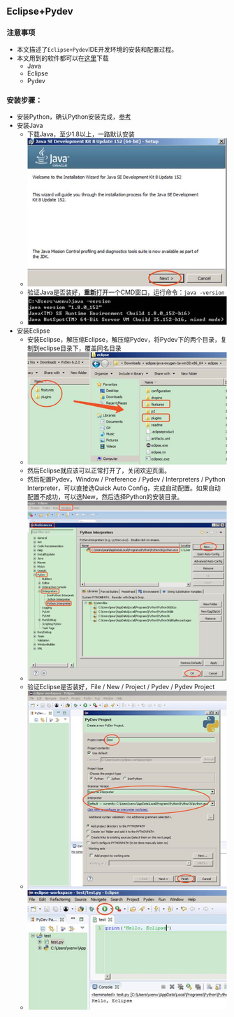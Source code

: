 ## Eclipse+Pydev

### 注意事项
- 本文描述了`Eclipse+Pydev`IDE开发环境的安装和配置过程。
- 本文用到的软件都可以在[这里](http://url.cn/52g5jKH)下载
	- Java
	- Eclipse
	- Pydev

### 安装步骤：
- 安装Python，确认Python安装完成，[参考](https://github.com/wu-wenxiang/Training-Python-Public/blob/master/doc/Installation-Python.md)
- 安装Java
	- 下载Java，至少1.8以上，一路默认安装
	- ![Install-Java.png](https://github.com/wu-wenxiang/Media-WebLink/blob/master/qiniu/9da5527f336948b59f2e5f195552cb61-Install-Java.png)
	- 验证Java是否装好，**重新**打开一个CMD窗口，运行命令：`java -version`
	- ![Java-Version.png](https://github.com/wu-wenxiang/Media-WebLink/blob/master/qiniu/9da5527f336948b59f2e5f195552cb61-Java-Version.png)
- 安装Eclipse
	- 安装Eclipse，解压缩Eclipse，解压缩Pydev，将Pydev下的两个目录，复制到eclipse目录下，覆盖同名目录
	- ![Install-Pydev.png](https://github.com/wu-wenxiang/Media-WebLink/blob/master/qiniu/9da5527f336948b59f2e5f195552cb61-Install-Pydev.png)
	- 然后Eclipse就应该可以正常打开了，关闭欢迎页面。
	- 然后配置Pydev，Window / Preference / Pydev / Interpreters / Python Interpreter，可以直接选Quick Auto Config，完成自动配置。如果自动配置不成功，可以选New，然后选择Python的安装目录。
	- ![Config-Eclispe-Interpreter.png](https://github.com/wu-wenxiang/Media-WebLink/blob/master/qiniu/9da5527f336948b59f2e5f195552cb61-Config-Eclispe-Interpreter.png)
	- 验证Eclipse是否装好，File / New / Project / Pydev / Pydev Project 
	- ![Eclispe-Project.png](https://github.com/wu-wenxiang/Media-WebLink/blob/master/qiniu/9da5527f336948b59f2e5f195552cb61-Eclispe-Project.png)
	- ![Eclispe-Run.png](https://github.com/wu-wenxiang/Media-WebLink/blob/master/qiniu/9da5527f336948b59f2e5f195552cb61-Eclispe-Run.png) 
